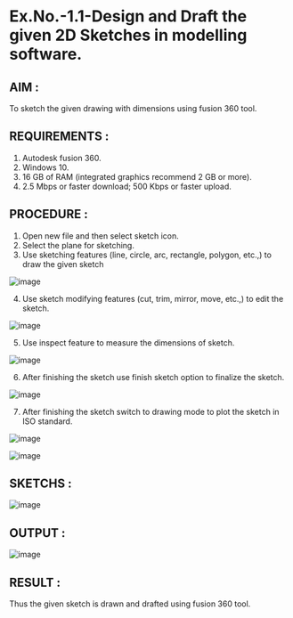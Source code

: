 # Ex.No.-1.1-Design and Draft the given 2D Sketches in modelling software.

## AIM :
To sketch the given drawing with dimensions using fusion 360 tool.

## REQUIREMENTS :

  1. Autodesk fusion 360.
  2. Windows 10.
  3. 16 GB of RAM (integrated graphics recommend 2 GB or more).
  4. 2.5 Mbps or faster download; 500 Kbps or faster upload.
  
## PROCEDURE :
 
1.	Open new file and then select sketch icon.
2.	Select the plane for sketching. 
3.	Use sketching features (line, circle, arc, rectangle, polygon, etc.,) to draw the given sketch

![image](https://user-images.githubusercontent.com/113594316/198206497-ca83d495-119b-45cd-b43d-8ca3ea7e9544.png)

4.	Use sketch modifying features (cut, trim, mirror, move, etc.,) to edit the sketch.

![image](https://user-images.githubusercontent.com/113594316/198206562-68463016-3f32-4a87-aa5b-7a17dd023b31.png)

5.	Use inspect feature to measure the dimensions of sketch.

![image](https://user-images.githubusercontent.com/113594316/198206621-6348e8a3-4bbd-4a1f-96d3-db16fbf933d9.png)

6.	After finishing the sketch use finish sketch option to finalize the sketch.

![image](https://user-images.githubusercontent.com/113594316/198206639-31c4bdb5-b13e-4106-bcf5-125c294aa03e.png)

7.	After finishing the sketch switch to drawing mode to plot the sketch in ISO standard.

![image](https://user-images.githubusercontent.com/113594316/198206697-2e3ead2b-7d1e-436e-bc36-aa2e73c1e78e.png)

![image](https://user-images.githubusercontent.com/113594316/198206721-8ad45462-2675-4be2-964f-621c8fc4490e.png)


## SKETCHS :
![image](https://user-images.githubusercontent.com/113594316/198208087-87ed794e-5f1c-4583-82e0-f29699dfc305.png)

## OUTPUT :
![image](https://github.com/NithyaDayalan/Ex.No.-1.1---Design-and-Draft-the-given-2D-Sketches-in-modelling-software./assets/166380061/4d6d5111-c6e5-4ec2-8c43-ac1431630610)

## RESULT :
Thus the given sketch is drawn and drafted using fusion 360 tool.
